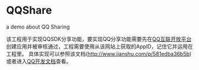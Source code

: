 # QQShare
a demo about QQ Sharing

该工程用于实现QQSDK分享功能，要实现QQ分享功能需要先在[QQ互联开放平台](https://connect.qq.com/)创建应用并被审核通过，工程需要使用从该网站上获取的AppID，记住它并运用在工程里。
具体实现可以参照该文档(http://www.jianshu.com/p/581edba36b5b)或者进入[QQ开发文档](http://wiki.connect.qq.com/)查看。



